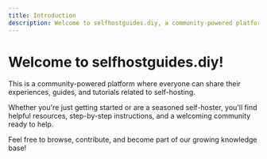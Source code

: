 ```yaml
---
title: Introduction
description: Welcome to selfhostguides.diy, a community-powered platform for sharing self-hosting knowledge.
---
```


# Welcome to selfhostguides.diy!

This is a community-powered platform where everyone can share their experiences, guides, and tutorials related to self-hosting.

Whether you're just getting started or are a seasoned self-hoster, you'll find helpful resources, step-by-step instructions, and a welcoming community ready to help.

Feel free to browse, contribute, and become part of our growing knowledge base!